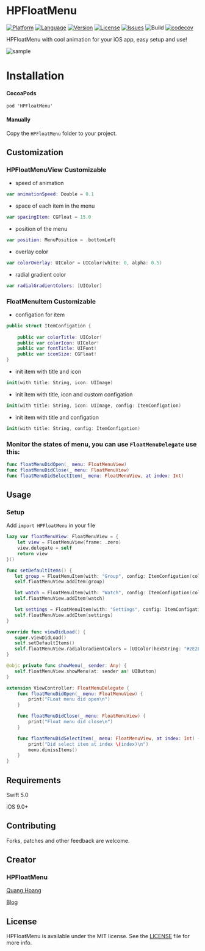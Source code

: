 # HPFloatMenu

[![Platform](http://img.shields.io/badge/platform-iOS-blue.svg?style=flat
)](https://developer.apple.com/iphone/index.action)
[![Language](http://img.shields.io/badge/language-Swift-brightgreen.svg?style=flat
)](https://developer.apple.com/swift)
[![Version](https://img.shields.io/cocoapods/v/HPFloatMenu.svg?style=flat)](https://cocoapods.org/pods/HPFloatMenu)
[![License](http://img.shields.io/badge/license-MIT-lightgrey.svg?style=flat
)](http://mit-license.org)
[![Issues](https://img.shields.io/github/issues/quanghoang0101/HPFloatMenu.svg?style=flat
)](https://github.com/quanghoang0101/HPFloatMenu/issues?state=open)
![Build](https://travis-ci.com/quanghoang0101/HPFloatMenu.svg?branch=master)
[![codecov](https://codecov.io/gh/quanghoang0101/HPFloatMenu/branch/master/graph/badge.svg)](https://codecov.io/gh/quanghoang0101/HPFloatMenu)

HPFloatMenu with cool animation for your iOS app, easy setup and use!

![sample](https://media.giphy.com/media/MDyXlMUYGJT7qHo5pF/giphy.gif)

# Installation
#### CocoaPods
```
pod 'HPFloatMenu'
```
#### Manually
Copy the `HPFloatMenu` folder to your project.

## Customization

### HPFloatMenuView Customizable
* speed of animation
```Swift
var animationSpeed: Double = 0.1
```
* space of each item in the menu
```Swift
var spacingItem: CGFloat = 15.0
```
* position of the menu
```Swift
var position: MenuPosition = .bottomLeft
```
* overlay color
```Swift
var colorOverlay: UIColor = UIColor(white: 0, alpha: 0.5)
```
* radial gradient color
```Swift
var radialGradientColors: [UIColor]
```
### FloatMenuItem Customizable
* configation for item
```Swift
public struct ItemConfigation {
    
    public var colorTitle: UIColor!
    public var colorIcon: UIColor!
    public var fontTitle: UIFont!
    public var iconSize: CGFloat!
}
```
* init item with title and icon
```Swift
init(with title: String, icon: UIImage)
```

* init item with title, icon and custom configation
```Swift
init(with title: String, icon: UIImage, config: ItemConfigation)
```

* init item with title and configation
```Swift
init(with title: String, config: ItemConfigation) 
```
### Monitor the states of menu, you can use `FloatMenuDelegate` use this:
```swift
func floatMenuDidOpen(_ menu: FloatMenuView)
func floatMenuDidClose(_ menu: FloatMenuView)
func floatMenuDidSelectItem(_ menu: FloatMenuView, at index: Int)
```

## Usage

### Setup
Add `import HPFloatMenu` in your file

```Swift
lazy var floatMenuView: FloatMenuView = {
    let view = FloatMenuView(frame: .zero)
    view.delegate = self
    return view
}()

func setDefaultItems() {
   let group = FloatMenuItem(with: "Group", config: ItemConfigation(colorIcon: UIColor(hexString: "#CFCFCF")!))
   self.floatMenuView.addItem(group)

   let watch = FloatMenuItem(with: "Watch", config: ItemConfigation(colorIcon: UIColor(hexString: "#969696")!))
   self.floatMenuView.addItem(watch)

   let settings = FloatMenuItem(with: "Settings", config: ItemConfigation(colorIcon: UIColor(hexString: "#6D6C6C")!))
   self.floatMenuView.addItem(settings)
}

override func viewDidLoad() {
   super.viewDidLoad()
   self.setDefaultItems()
   self.floatMenuView.radialGradientColors = [UIColor(hexString: "#2E2E2E")!.withAlphaComponent(0.9), UIColor(hexString: "#383838")!]
}

@objc private func showMenu(_ sender: Any) {
   self.floatMenuView.showMenu(at: sender as! UIButton)
}

extension ViewController: FloatMenuDelegate {
    func floatMenuDidOpen(_ menu: FloatMenuView) {
        print("FLoat menu did open\n")
    }

    func floatMenuDidClose(_ menu: FloatMenuView) {
        print("Float menu did close\n")
    }

    func floatMenuDidSelectItem(_ menu: FloatMenuView, at index: Int) {
        print("Did select item at index \(index)\n")
        menu.dimissItems()
    }
}
```
## Requirements
Swift 5.0

iOS 9.0+

## Contributing
Forks, patches and other feedback are welcome.

## Creator
### HPFloatMenu
[Quang Hoang](https://github.com/quanghoang0101) 

[Blog](https://medium.com/@phanquanghoang)

## License
HPFloatMenu is available under the MIT license. See the [LICENSE](./LICENSE) file for more info.
